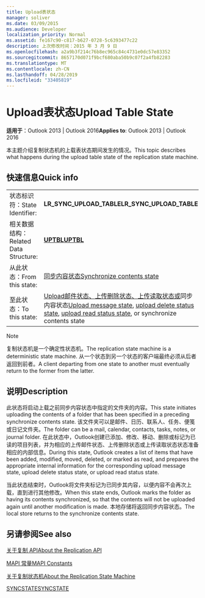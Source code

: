 ```yaml
---
title: Upload表状态
manager: soliver
ms.date: 03/09/2015
ms.audience: Developer
localization_priority: Normal
ms.assetid: fe167c90-c817-b627-0728-5c6393477c22
description: 上次修改时间：2015 年 3 月 9 日
ms.openlocfilehash: a2a9b3f214c76b8ec965c84c4731e0dc57e83352
ms.sourcegitcommit: 8657170d071f9bcf680aba50b9c07f2a4fb82283
ms.translationtype: MT
ms.contentlocale: zh-CN
ms.lasthandoff: 04/28/2019
ms.locfileid: "33405819"
---
```

# <a name="upload-table-state"></a><span data-ttu-id="53153-103">Upload表状态</span><span class="sxs-lookup"><span data-stu-id="53153-103">Upload Table State</span></span>

  
  
<span data-ttu-id="53153-104">**适用于**：Outlook 2013 | Outlook 2016</span><span class="sxs-lookup"><span data-stu-id="53153-104">**Applies to**: Outlook 2013 | Outlook 2016</span></span> 
  
 <span data-ttu-id="53153-105">本主题介绍复制状态机的上载表状态期间发生的情况。</span><span class="sxs-lookup"><span data-stu-id="53153-105">This topic describes what happens during the upload table state of the replication state machine.</span></span> 
  
## <a name="quick-info"></a><span data-ttu-id="53153-106">快速信息</span><span class="sxs-lookup"><span data-stu-id="53153-106">Quick info</span></span>

|||
|:-----|:-----|
|<span data-ttu-id="53153-107">状态标识符：</span><span class="sxs-lookup"><span data-stu-id="53153-107">State Identifier:</span></span>  <br/> |<span data-ttu-id="53153-108">**LR_SYNC_UPLOAD_TABLE**</span><span class="sxs-lookup"><span data-stu-id="53153-108">**LR_SYNC_UPLOAD_TABLE**</span></span> <br/> |
|<span data-ttu-id="53153-109">相关数据结构：</span><span class="sxs-lookup"><span data-stu-id="53153-109">Related Data Structure:</span></span>  <br/> |<span data-ttu-id="53153-110">**[UPTBL](uptbl.md)**</span><span class="sxs-lookup"><span data-stu-id="53153-110">**[UPTBL](uptbl.md)**</span></span> <br/> |
|<span data-ttu-id="53153-111">从此状态：</span><span class="sxs-lookup"><span data-stu-id="53153-111">From this state:</span></span>  <br/> |[<span data-ttu-id="53153-112">同步内容状态</span><span class="sxs-lookup"><span data-stu-id="53153-112">Synchronize contents state</span></span>](synchronize-contents-state.md) <br/> |
|<span data-ttu-id="53153-113">至此状态：</span><span class="sxs-lookup"><span data-stu-id="53153-113">To this state:</span></span>  <br/> |<span data-ttu-id="53153-114">[Upload邮件状态、](upload-message-state.md)[上传删除状态、](upload-delete-status-state.md)[上传读取状态或](upload-read-status-state.md)同步内容状态</span><span class="sxs-lookup"><span data-stu-id="53153-114">[Upload message state](upload-message-state.md), [upload delete status state](upload-delete-status-state.md), [upload read status state](upload-read-status-state.md), or synchronize contents state</span></span>  <br/> |
   
> [!NOTE]
> <span data-ttu-id="53153-115">复制状态机是一个确定性状态机。</span><span class="sxs-lookup"><span data-stu-id="53153-115">The replication state machine is a deterministic state machine.</span></span> <span data-ttu-id="53153-116">从一个状态到另一个状态的客户端最终必须从后者返回到前者。</span><span class="sxs-lookup"><span data-stu-id="53153-116">A client departing from one state to another must eventually return to the former from the latter.</span></span> 
  
## <a name="description"></a><span data-ttu-id="53153-117">说明</span><span class="sxs-lookup"><span data-stu-id="53153-117">Description</span></span>

<span data-ttu-id="53153-118">此状态将启动上载之前同步内容状态中指定的文件夹的内容。</span><span class="sxs-lookup"><span data-stu-id="53153-118">This state initiates uploading the contents of a folder that has been specified in a preceding synchronize contents state.</span></span> <span data-ttu-id="53153-119">该文件夹可以是邮件、日历、联系人、任务、便笺或日记文件夹。</span><span class="sxs-lookup"><span data-stu-id="53153-119">The folder can be a mail, calendar, contacts, tasks, notes, or journal folder.</span></span> <span data-ttu-id="53153-120">在此状态中，Outlook创建已添加、修改、移动、删除或标记为已读的项目列表，并为相应的上传邮件状态、上传删除状态或上传读取状态状态准备相应的内部信息。</span><span class="sxs-lookup"><span data-stu-id="53153-120">During this state, Outlook creates a list of items that have been added, modified, moved, deleted, or marked as read, and prepares the appropriate internal information for the corresponding upload message state, upload delete status state, or upload read status state.</span></span>
  
<span data-ttu-id="53153-121">当此状态结束时，Outlook将文件夹标记为已同步其内容，以便内容不会再次上载，直到进行其他修改。</span><span class="sxs-lookup"><span data-stu-id="53153-121">When this state ends, Outlook marks the folder as having its contents synchronized, so that the contents will not be uploaded again until another modification is made.</span></span> <span data-ttu-id="53153-122">本地存储将返回同步内容状态。</span><span class="sxs-lookup"><span data-stu-id="53153-122">The local store returns to the synchronize contents state.</span></span>
  
## <a name="see-also"></a><span data-ttu-id="53153-123">另请参阅</span><span class="sxs-lookup"><span data-stu-id="53153-123">See also</span></span>



[<span data-ttu-id="53153-124">关于复制 API</span><span class="sxs-lookup"><span data-stu-id="53153-124">About the Replication API</span></span>](about-the-replication-api.md)
  
[<span data-ttu-id="53153-125">MAPI 常量</span><span class="sxs-lookup"><span data-stu-id="53153-125">MAPI Constants</span></span>](mapi-constants.md)
  
[<span data-ttu-id="53153-126">关于复制状态机</span><span class="sxs-lookup"><span data-stu-id="53153-126">About the Replication State Machine</span></span>](about-the-replication-state-machine.md)
  
[<span data-ttu-id="53153-127">SYNCSTATE</span><span class="sxs-lookup"><span data-stu-id="53153-127">SYNCSTATE</span></span>](syncstate.md)

